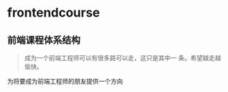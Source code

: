 frontendcourse
==============
## 前端课程体系结构

>成为一个前端工程师可以有很多路可以走，这只是其中一
>条。希望越走越愉快。

为将要成为前端工程师的朋友提供一个方向
